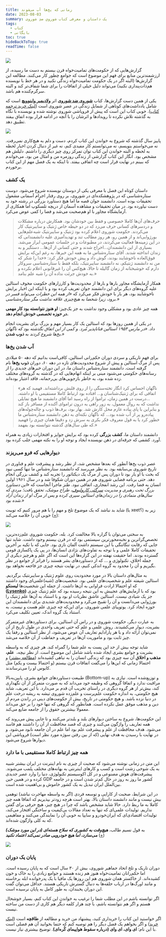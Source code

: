 ```yaml
---
title: زمانی که یخ‌ها آب می‌شوند
date: 2023-08-03
summary: یک داستان و معرفی کتاب شورویِ ضدِ شوروی
tags:
  - کتاب
  - بایگانی
toc: true
hideBackToTop: true
readTime: false
---
```

![](/media/Precz.jpg)

گزارش‌هایی که از حکومت‌های تمامیت‌خواه قرن بیستم به دست ما رسیده، از ارزشمندترین منابع برای فهم این موضوع است که جوامع چطور کار می‌کنند. مطالعه این گزارش‌ها (البته اگر در یک حکومت تمامیت‌خواه زندگی نکنید و در هر خط با نویسنده هم‌ذات‌پنداری نکنید) می‌تواند دلیل خیلی از اتفاقات را برای شما شفاف‌تر کند و البته سرگرم‌کننده هم باشد.

یکی از همین دست گزارش‌ها، کتاب [**شوروی ضد شوروی**](https://www.amazon.com/Anti-Soviet-Soviet-Union-English-Russian/dp/0151078408) اثر [**ولادیمیر واینوویچ**](https://en.wikipedia.org/wiki/Vladimir_Voinovich) است که شامل یادداشت‌های کوتاهی از شمایل زندگی در عصر شوروی است ([لینک خرید ترجمه کتاب](https://taaghche.com/book/106924/%D8%B4%D9%88%D8%B1%D9%88%DB%8C-%D8%B6%D8%AF-%D8%B4%D9%88%D8%B1%D9%88%DB%8C)). خوبی کتاب این است که پیش از فروپاشی شوروی نوشته شده و نویسنده با نگاه به گذشته تلاش نکرده تا رویدادها و اثرشان را با آنچه در ادامه قرار بوده اتفاق بیفتد تطبیق دهد.

![](/media/Vladimir_Vinovich.png)

پاییز سال گذشته که شروع به خواندن این کتاب کردم، دست و دلم به هیچ‌کاری نمی‌رفت. نه می‌خواستم بنویسم، نه می‌توانستم کار مفیدی کنم، نه غیر از دنبال کردن اخبار لحظه به لحظه و البته خواندن این کتاب توان تمرکز روی چیز دیگری را داشتم. دلیلش هم مشخص بود. انگار این کتاب گزارشی از زندگی روزمره من و امثال من بود. می‌خواندم که ببینم در نهایت قرار است چه اتفاقی بیفتد. تا اینکه به یک فصل مهم از این کتاب برخوردم.

### یک کشف

داستان کوتاه این فصل با معرفی یکی از دوستان نویسنده شروع می‌شود. دوست ستاره‌شناسی که در پژوهشکده‌ای در شوروی، بر روی رفتار اجرام آسمانی مشغول تحقیقات بوده است. دانشمند جوان قصه ما اما هیچ دستاورد بزرگی در رشته خود به دست نیاورده بود. در میان تحقیقات و مشاهده آسمان از دریچه تلسکوپ اما همکاری از آزمایشگاه مجاور با او هم‌صحبت می‌شد و فضا را کمی عوض می‌کرد.

>حرف‌های آن‌ها کاملا خصوصی و فقط بین خودشان بود. همکارش درباره مشکلات و دردسرهای کسانی حرف می‌زد که در دو حیطه خاص ژنتیک و سایبرنتیک کار می‌کردند. حکومت شوروی اعلام کرده بود ژنتیک و سایبرنتیک شبه‌علم‌هایی بورژوایی‌اند و از همین رو، هر روز مطالب تند و تهدیدآمیزی علیه دانشمندانی که در این زمینه‌ها فعالیت می‌کردند، در مطبوعات و در جلسات عمومی ابراز می‌شد. بسیاری از این دانشمندان…اخراج شدند و حتی کسانی از آن‌ها… دستگیر و به زندان انداخته شدند.
>آقای ستاره‌شناس ما به همه این خبرها، به رغم این‌که برایش فوق‌العاده ناخوشایند بودند، گوش داد و پیش خودش فکر کرد: «خدا را شکر که من نه دانشمند ژنتیکم، نه دانشمند سایبرنتیک، بلکه فقط با ستاره‌شناسی سروکار دارم که خوشبختانه از زمان گالیله تا حالا، هیچ‌کس آن را غیرقانونی اعلام نکرده و به خودش جرئت نداده آن را شبه علم بنامد.»

همکار آزمایشگاه مجاور بارها و بارها از محدودیت‌ها و کارزارهای حکومت مخوف استالین علیه گروه‌های دیگر برای این دانشمند جوان تعریف کرده بود و با اینکه این اخبار برایش ناخوشایند بود، هر بار با خودش فکر می‌کرد که _«از همه این خطرات می‌تواند قسر در برود، زیرا شخصا به هیچ‌چیزی علاقه نداشت مگر ستاره‌شناسی.»_

همه چیز عادی بود و مشکلی وجود نداشت به جز یک‌چیز: **او هنوز نتوانسته بود کار مهمی در حوزه تخصصی خودش انجام دهد.**

در یکی از همین روزها بود که استالین یک کار بسیار مهم و بزرگ برای بشریت انجام داد. _«در مارس ۱۹۵۳ استالین فناناپذیر مُرد. و کمی از این اتفاق نگذشته بود که ناگهان یخ‌ها شروع کردند به_ **_ذوب شدن._**_»_

### آب شدن یخ‌ها
برای فهم تاریکی و سردی دوران حکم‌رانی استالین، کافی‌است بدانیم که دهه ۵۰ میلادی پس از مرگ استالین و پیش از شروع محدودیت‌های تازه در دهه ۶۰، دوران **ذوب یخ‌ها** نام گرفته است. دانشمند ستاره‌شناس داستان ما، در این دوران خبرهای جدیدی را از رسانه‌های حکومتی می‌شنود مبنی بر اینکه اتهام‌هایی که در گذشته به گروه‌های مختلف زده شده بود، به خاطر بازجویی‌های بی‌رحمانه، فاقد اعتبار بوده‌اند.

> «ناگهان احساس کرد انگار تخته‌سنگی را از روی قلبش برداشته‌اند. فهمید که هر اتفاقی که برای ژنتیک‌شناسان و… افتاده بود ارتباط کاملا مستقیمی با او داشته.
> ...درست در همین زمان، تراموا از راه رسید اما آقای دانشمند ما هیچ تمایلی نداشت که به روال معمول، به زور راهی به درون تراموای آکنده از مسافر باز کند و بنابراین با پای پیاده عازم محل کارش شد. بهار بود، برف‌ها ذوب و چاله‌چوله‌های پیاده‌رو پر از آب شده بود… که ناگهان نکته‌ای به ذهن دانشمند ستاره‌شناس ما خطور کرد یا به قول معروف فکر بکری به سرش زد و دقیقا همان چیزی را فهمید که طی سال‌های گذشته نتوانسته بود بفهمد.»

دانشمند داستان ما، **کشف بزرگی** کرده بود که برایش جوایز و افتخارات زیادی به همراه آورد. کشفی که جرقه‌ای در ذهن نویسنده ایجاد و توجه او را به نکته مهمی جلب کرده بود.

### دیوارهایی که فرو می‌ریزند

عصر ذوب یخ‌ها آنطور که بعدها مشخص شد، از نظر رشد و پیشرفت علم و فناوری در تاریخ شوروی بی‌سابقه بود. به نظر می‌رسد که دانشمند ستاره‌شناس ما تنها کسی نبود که بخت با او یار بود تا دوران پس از مرگ یک دیکتاتور را تجربه کند و کشف بزرگی انجام دهد. حتی برنامه فضایی شوروی هم در همین دوران شکوفا شد و در سال ۱۹۶۱ اولین انسان به فضا رفت. این رشد انفجاری، اتفاقی نبود. طنز ماجرا آنجاست که _«این دستاورد بزرگ تحت رهبری و مدیریت [سرگئی کارولیوف](https://en.wikipedia.org/wiki/Sergei_Korolev)، طراح موشک، تحقق یافت؛ مردی که سال‌های متمادی را در زندان‌های استالین سپری کرده و پس از مرگ او از زندان آزاد شده بود.»_

شاید بد نباشد که یک موضوع تلخ و مهم را با هم مرور کنیم که توییت (یا xeet؟) زیر به خوبی آن را خلاصه می‌کند ([+](https://twitter.com/Orwellian2017k/status/1675944342895095825)):

![](/media/Johnthesavage-X.png)

به سختی می‌توان با گزاره بالا مخالفت کرد. بله، حکومت شوروی علم‌زده‌ترین، تخصص‌گراترین و نخبه‌محورترین سیستمی بود که در قرن بیستم وجود داشت. شاید تنها جایی که رقابت تنگاتنگی با این سیستم داشت آلمان نازی بود. جایی که با تکیه بر آخرین تحقیقات کاملا علمی و با توجه به تفاوت‌های نژادی انسان‌ها، در پی یک پاکسازی قومی گسترده بودند. اما حقیقت نهفته در این گزاره‌ها این است که اگر علم و هرچیز دیگری از جمله اخلاق، تکنولوژی و … که از دستاوردهای بشر هستند را فراتر از جوامع در نظر بگیریم و آن را محدود به گروه اندکی کنیم، در نهایت نتیجه چیزی جز فاجعه نخواهد بود.

به مثال‌های داستان بالا در مورد محدودیت روی علوم ژنتیک و سایبرنتیک برگردیم. استالین شیفته علم و شخصیت‌های علمی بود. شخصیت‌های (شبه)علمی‌ای وجود داشتند که او احتمالا ارادت فراوانی به آن‌ها داشت. از جمله این شخصیت‌ها **لیسنکو ([Lysenko](https://en.wikipedia.org/wiki/Trofim_Lysenko))** بود که با آزمایش‌های عجیبش به این نتیجه رسیده بود که علم ژنتیک چیزی جز یک شیادی نیست. استالین عاشق نظریات او بود و با استناد به آن‌ها علم ژنتیک را بورژوایی می‌دانست و آن را تقبیح می‌کرد و محدودیت‌های شدیدی برای دانشمندان این حوزه ایجاد کرد. یوتوپیای علمی شوروی، برای این‌که چه چیزی علم هست و نیست، به استناد یک گروه اندک، تعیین تکلیف می‌کرد.

به عبارت دیگر، حکومت شوروی و در راس آن استالین، برای دستاوردهای غیرمتمرکز بشریت، دیوار می‌کشیدند. روش علمی و علم که حتی تعریف واحدی در طول تاریخ از آن نمی‌توان ارائه داد و با هر پارادایم تعاریف آن عوض می‌شود، از نظر استالین و رفقا یک چیز ثابت بود و ماموریت آن‌ها در تعریف و حفاظت از آن خلاصه می‌شد.

شاید توجه بیش از حد این پست به علم شما را گمراه کند. هر چیزی که به واسطه بشریت و جوامع بشری ایجاد شده باشد شامل این موضوع است. از نظر نیچه، ‌ **علم، مذهب و اخلاق** آن سه چیزی بود که زندگی انسان را به تباهی کشیده‌اند ([مطالعه بیشتر](https://epitomebooks.ir/%d8%a7%d9%be%db%8c%d8%b2%d9%88%d8%af-%d8%b4%d8%b5%d8%aa-%d9%88-%db%8c%da%a9%d9%85-%d9%85%d8%b1%da%af-%d8%ae%d8%af%d8%a7-%d9%88-%d9%85%d8%b9%d9%86%d8%a7%db%8c-%d8%b2%d9%86%d8%af%da%af%db%8c/)) و احتمالا زمانی که این‌ها را می‌گفت اتفاقات قرن بیستم (و احتمالا بیست و یکم) مثل کابوس او را می‌ترساندند.

طبیعت دستاوردهای جوامع بشری، پایین‌به‌بالا (Bottom-up) و توزیع‌شده است. نیازی به مراقبت ندارد و اتفاقا گروهی که وظیفه خود می‌داند که به صورت متمرکز از آن نگهداری کند، بیش‌تر از هر گروه دیگری در راستای تخریب آن قدم بر می‌دارد. با این تعریف، شاید هیچ حکومتی، به اندازه حکومت علم‌پرست و علم‌زده شوروی تیشه به ریشه درخت علم در دنیا نزده باشد. و هیچ حکومتی در تاریخ، بیش از حکومت‌های دینی در راندن مردم از دین و مذهب موفق عمل نکرده است. همانطور که گروهی که تنها خود را بر حق می‌داند معمولا بیشترین حقوق را از جامعه ضایع می‌کند.

این حکومت‌ها، شروع به ساختن دیوارهای بلند و بلندتر می‌کنند و تا جایی پیش می‌روند که همه تعاریف را واژگون می‌کنند و چیزی که قصد محافظت از آن را داشتند هم فاسد می‌شود. هدف محافظت از علم و پیشرفت علم بود اما علم در آن جامعه نابود می‌شود. و در نهایت با رسیدن به هدف نهایی (که از بین رفتن سوژه مورد نظر است) فروپاشی این دیوارها شروع می‌شود.

### همه چیز ارتباط کاملا مستقیمی با ما دارد
این متن در زمانی نوشته می‌شود که صحبت از چیزی به نام اینترنت در ایران بیشتر شبیه به یک شوخی زشت است و کسب و کارهای اینترنتی به بهانه‌های مختلف پلمب می‌شوند. پیشرفت‌های هوش مصنوعی و در کل اکوسیستم تکنولوژی، دنیا را وارد عصر جدیدی کرده و در همین حین GDP کشور ما روز به روز در حال کم‌تر شدن است و در جامعه بین‌الملل ایران تبدیل به یک کشور خاموش و بی‌اهمیت شده‌ است.

در این شرایط، صحبت از کارایی و توسعه فردی (اگر به واسطه مهاجرت نباشد) توهمی بیش نیست و مانند دانشمند داستان بالا، بهتر است هرچه زودتر بپذیریم که اتفاقا همه چیز کاملا به ما ربط دارد. حالا شاید مشخص باشد که چرا در هیچ چیز، هیچ حرفی برای گفتن نداریم. تولیدات علمی‌ای که تنها به تعداد مقالات بی‌کیفیت و ساختگی افتخار می‌کند، تولیدات اقتصادی‌ای که ایران‌خودرو و سایپا به خوبی آن را نمایندگی می‌کنند و مفاهیمی که به کلی واژگون شده‌اند.

به قول نسیم طالب، **_هیچ‌وقت به کشوری که سلاح هسته‌ای (در این مورد موشک) می‌سازد، اما هیچ خودرویی صادر نمی‌کند اعتماد نکنید_** ([+](https://twitter.com/nntaleb/status/1507111348257361927))

![](/media/nntaleb-missile.png) 

### پایان یک دوران
دوران تاریک و تلخ اتحاد جماهیر شوروی، بیش از ۳۰ سال است که به پایان رسیده است. اما حکم‌رانان تمامیت‌خواه هنوز هم زنده هستند و جوامع زیادی را به خاک و خون کشیده‌اند. از خاکستر همان شوروی هم این روزها یک مافیا با یک پدرخوانده ابله برخاسته و مانند اورگ‌ها در ارباب حلقه‌ها به دنبال گسترش تاریکی هستند. حداقل می‌توان گفت این دوران یخبندان، به طور کامل به پایان نرسیده است.

اگر توانسته باشم در این مطلب شما را ترغیب به خواندن این کتاب کنم، بسیار خوشحال هستم و اگر هم نتوانسته باشم، با چند هزار کلمه دیگر هم کاری از دست من ساخته نیست.

اگر خواستید این کتاب را خریداری کنید، پیشنهاد من خرید و مطالعه از **طاقچه** است ([لینک خرید](https://taaghche.com/book/106924/%D8%B4%D9%88%D8%B1%D9%88%DB%8C-%D8%B6%D8%AF-%D8%B4%D9%88%D8%B1%D9%88%DB%8C)) و اگر بخواهم یک فصل دیگر را هم توصیه کنم که حتما بخوانید آن هم فصلی است با این نام: **ای وای، ای وای (درباره سقوط هواپیمای کُره‌ای)**. توضیح بیشتری نیاز نیست.